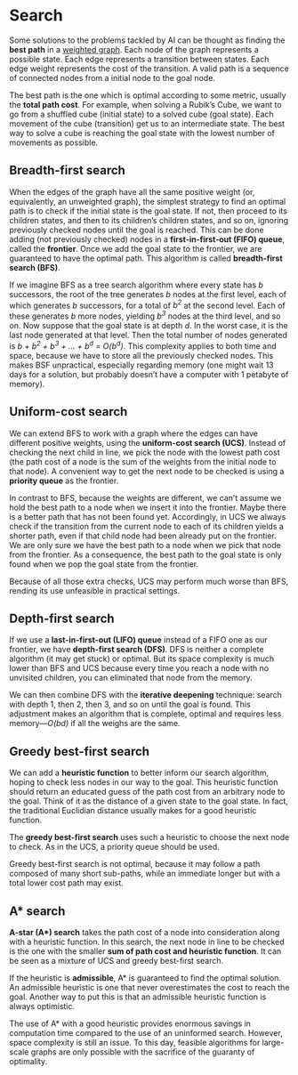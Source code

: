 # Search
Some solutions to the problems tackled by AI can be thought as finding the **best path** in a [weighted graph](https://en.wikipedia.org/wiki/Graph_(discrete_mathematics)#Weighted_graph). Each node of the graph represents a possible state. Each edge represents a transition between states. Each edge weight represents the cost of the transition. A valid path is a sequence of connected nodes from a initial node to the goal node.

The best path is the one which is optimal according to some metric, usually the **total path cost**. For example, when solving a Rubik’s Cube, we want to go from a shuffled cube (initial state) to a solved cube (goal state). Each movement of the cube (transition) get us to an intermediate state. The best way to solve a cube is reaching the goal state with the lowest number of movements as possible.

## Breadth-first search
When the edges of the graph have all the same positive weight (or, equivalently, an unweighted graph), the simplest strategy to find an optimal path is to check if the initial state is the goal state. If not, then proceed to its children states, and then to its children’s children states, and so on, ignoring previously checked nodes until the goal is reached. This can be done adding (not previously checked) nodes in a **first-in-first-out (FIFO) queue**, called the **frontier**. Once we add the goal state to the frontier, we are guaranteed to have the optimal path. This algorithm is called **breadth-first search (BFS)**.

If we imagine BFS as a tree search algorithm where every state has *b* successors, the root of the tree generates *b* nodes at the first level, each of which generates *b* successors, for a total of *b<sup>2</sup>* at the second level. Each of these generates *b* more nodes, yielding *b<sup>3</sup>* nodes at the third level, and so on. Now suppose that the goal state is at depth *d*. In the worst case, it is the last node generated at that level. Then the total number of nodes generated is *b + b<sup>2</sup> + b<sup>3</sup> + ... + b<sup>d</sup> = O(b<sup>d</sup>)*. This complexity applies to both time and space, because we have to store all the previously checked nodes. This makes BSF unpractical, especially regarding memory (one might wait 13 days for a solution, but probably doesn’t have a computer with 1 petabyte of memory).

## Uniform-cost search
We can extend BFS to work with a graph where the edges can have different positive weights, using the **uniform-cost search (UCS)**. Instead of checking the next child in line, we pick the node with the lowest path cost (the path cost of a node is the sum of the weights from the initial node to that node). A convenient way to get the next node to be checked is using a **priority queue** as the frontier.

In contrast to BFS, because the weights are different, we can’t assume we hold the best path to a node when we insert it into the frontier. Maybe there is a better path that has not been found yet. Accordingly, in UCS we always check if the transition from the current node to each of its children yields a shorter path, even if that child node had been already put on the frontier. We are only sure we have the best path to a node when we pick that node from the frontier. As a consequence, the best path to the goal state is only found when we pop the goal state from the frontier.

Because of all those extra checks, UCS may perform much worse than BFS, rending its use unfeasible in practical settings.

## Depth-first search
If we use a **last-in-first-out (LIFO) queue** instead of a FIFO one as our frontier, we have **depth-first search (DFS)**. DFS is neither a complete algorithm (it may get stuck) or optimal. But its space complexity is much lower than BFS and UCS because every time you reach a node with no unvisited children, you can eliminated that node from the memory.

We can then combine DFS with the **iterative deepening** technique: search with depth 1, then 2, then 3, and so on until the goal is found. This adjustment makes an algorithm that is complete, optimal and requires less memory—*O(bd)* if all the weighs are the same.

## Greedy best-first search
We can add a **heuristic function** to better inform our search algorithm, hoping to check less nodes in our way to the goal. This heuristic function should return an educated guess of the path cost from an arbitrary node to the goal. Think of it as the distance of a given state to the goal state. In fact, the traditional Euclidian distance usually makes for a good heuristic function.

The **greedy best-first search** uses such a heuristic to choose the next node to check. As in the UCS, a priority queue should be used.

Greedy best-first search is not optimal, because it may follow a path composed of many short sub-paths, while an immediate longer but with a total lower cost path may exist.

## A* search

**A-star (A\*) search** takes the path cost of a node into consideration along with a heuristic function. In this search, the next node in line to be checked is the one with the smaller **sum of path cost and heuristic function**. It can be seen as a mixture of UCS and greedy best-first search.

If the heuristic is **admissible**, A* is guaranteed to find the optimal solution. An admissible heuristic is one that never overestimates the cost to reach the goal. Another way to put this is that an admissible heuristic function is always optimistic.

The use of A* with a good heuristic provides enormous savings in computation time compared to the use of an uninformed search. However, space complexity is still an issue. To this day, feasible algorithms for large-scale graphs are only possible with the sacrifice of the guaranty of optimality.